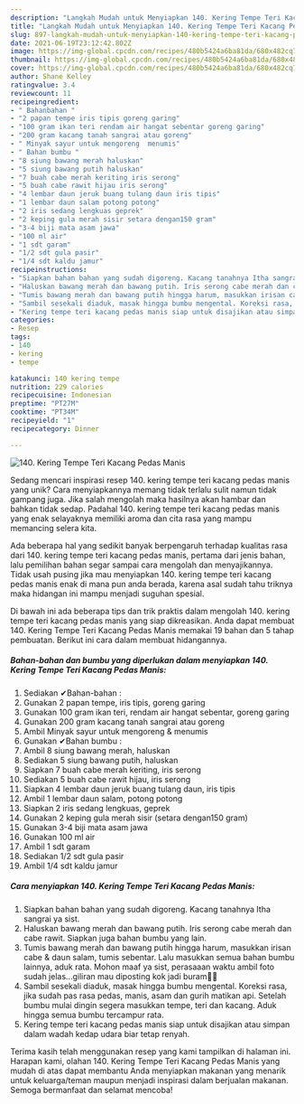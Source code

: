 ```yaml
---
description: "Langkah Mudah untuk Menyiapkan 140. Kering Tempe Teri Kacang Pedas Manis Anti Gagal"
title: "Langkah Mudah untuk Menyiapkan 140. Kering Tempe Teri Kacang Pedas Manis Anti Gagal"
slug: 897-langkah-mudah-untuk-menyiapkan-140-kering-tempe-teri-kacang-pedas-manis-anti-gagal
date: 2021-06-19T23:12:42.802Z
image: https://img-global.cpcdn.com/recipes/480b5424a6ba81da/680x482cq70/140-kering-tempe-teri-kacang-pedas-manis-foto-resep-utama.jpg
thumbnail: https://img-global.cpcdn.com/recipes/480b5424a6ba81da/680x482cq70/140-kering-tempe-teri-kacang-pedas-manis-foto-resep-utama.jpg
cover: https://img-global.cpcdn.com/recipes/480b5424a6ba81da/680x482cq70/140-kering-tempe-teri-kacang-pedas-manis-foto-resep-utama.jpg
author: Shane Kelley
ratingvalue: 3.4
reviewcount: 11
recipeingredient:
- " Bahanbahan "
- "2 papan tempe iris tipis goreng garing"
- "100 gram ikan teri rendam air hangat sebentar goreng garing"
- "200 gram kacang tanah sangrai atau goreng"
- " Minyak sayur untuk mengoreng  menumis"
- " Bahan bumbu "
- "8 siung bawang merah haluskan"
- "5 siung bawang putih haluskan"
- "7 buah cabe merah keriting iris serong"
- "5 buah cabe rawit hijau iris serong"
- "4 lembar daun jeruk buang tulang daun iris tipis"
- "1 lembar daun salam potong potong"
- "2 iris sedang lengkuas geprek"
- "2 keping gula merah sisir setara dengan150 gram"
- "3-4 biji mata asam jawa"
- "100 ml air"
- "1 sdt garam"
- "1/2 sdt gula pasir"
- "1/4 sdt kaldu jamur"
recipeinstructions:
- "Siapkan bahan bahan yang sudah digoreng. Kacang tanahnya Itha sangrai ya sist."
- "Haluskan bawang merah dan bawang putih. Iris serong cabe merah dan cabe rawit. Siapkan juga bahan bumbu yang lain."
- "Tumis bawang merah dan bawang putih hingga harum, masukkan irisan cabe &amp; daun salam, tumis sebentar. Lalu masukkan semua bahan bumbu lainnya, aduk rata. Mohon maaf ya sist, perasaaan waktu ambil foto sudah jelas...giliran mau diposting kok jadi buram😬🙏"
- "Sambil sesekali diaduk, masak hingga bumbu mengental. Koreksi rasa, jika sudah pas rasa pedas, manis, asam dan gurih matikan api. Setelah bumbu mulai dingin segera masukkan tempe, teri dan kacang. Aduk hingga semua bumbu tercampur rata."
- "Kering tempe teri kacang pedas manis siap untuk disajikan atau simpan dalam wadah kedap udara biar tetap renyah."
categories:
- Resep
tags:
- 140
- kering
- tempe

katakunci: 140 kering tempe 
nutrition: 229 calories
recipecuisine: Indonesian
preptime: "PT27M"
cooktime: "PT34M"
recipeyield: "1"
recipecategory: Dinner

---
```



![140. Kering Tempe Teri Kacang Pedas Manis](https://img-global.cpcdn.com/recipes/480b5424a6ba81da/680x482cq70/140-kering-tempe-teri-kacang-pedas-manis-foto-resep-utama.jpg)

Sedang mencari inspirasi resep 140. kering tempe teri kacang pedas manis yang unik? Cara menyiapkannya memang tidak terlalu sulit namun tidak gampang juga. Jika salah mengolah maka hasilnya akan hambar dan bahkan tidak sedap. Padahal 140. kering tempe teri kacang pedas manis yang enak selayaknya memiliki aroma dan cita rasa yang mampu memancing selera kita.



Ada beberapa hal yang sedikit banyak berpengaruh terhadap kualitas rasa dari 140. kering tempe teri kacang pedas manis, pertama dari jenis bahan, lalu pemilihan bahan segar sampai cara mengolah dan menyajikannya. Tidak usah pusing jika mau menyiapkan 140. kering tempe teri kacang pedas manis enak di mana pun anda berada, karena asal sudah tahu triknya maka hidangan ini mampu menjadi suguhan spesial.


Di bawah ini ada beberapa tips dan trik praktis dalam mengolah 140. kering tempe teri kacang pedas manis yang siap dikreasikan. Anda dapat membuat 140. Kering Tempe Teri Kacang Pedas Manis memakai 19 bahan dan 5 tahap pembuatan. Berikut ini cara dalam membuat hidangannya.

<!--inarticleads1-->

##### Bahan-bahan dan bumbu yang diperlukan dalam menyiapkan 140. Kering Tempe Teri Kacang Pedas Manis:

1. Sediakan  ✔Bahan-bahan :
1. Gunakan 2 papan tempe, iris tipis, goreng garing
1. Gunakan 100 gram ikan teri, rendam air hangat sebentar, goreng garing
1. Gunakan 200 gram kacang tanah sangrai atau goreng
1. Ambil  Minyak sayur untuk mengoreng &amp; menumis
1. Gunakan  ✔Bahan bumbu :
1. Ambil 8 siung bawang merah, haluskan
1. Sediakan 5 siung bawang putih, haluskan
1. Siapkan 7 buah cabe merah keriting, iris serong
1. Sediakan 5 buah cabe rawit hijau, iris serong
1. Siapkan 4 lembar daun jeruk buang tulang daun, iris tipis
1. Ambil 1 lembar daun salam, potong potong
1. Siapkan 2 iris sedang lengkuas, geprek
1. Gunakan 2 keping gula merah sisir (setara dengan150 gram)
1. Gunakan 3-4 biji mata asam jawa
1. Gunakan 100 ml air
1. Ambil 1 sdt garam
1. Sediakan 1/2 sdt gula pasir
1. Ambil 1/4 sdt kaldu jamur




<!--inarticleads2-->

##### Cara menyiapkan 140. Kering Tempe Teri Kacang Pedas Manis:

1. Siapkan bahan bahan yang sudah digoreng. Kacang tanahnya Itha sangrai ya sist.
1. Haluskan bawang merah dan bawang putih. Iris serong cabe merah dan cabe rawit. Siapkan juga bahan bumbu yang lain.
1. Tumis bawang merah dan bawang putih hingga harum, masukkan irisan cabe &amp; daun salam, tumis sebentar. Lalu masukkan semua bahan bumbu lainnya, aduk rata. Mohon maaf ya sist, perasaaan waktu ambil foto sudah jelas...giliran mau diposting kok jadi buram😬🙏
1. Sambil sesekali diaduk, masak hingga bumbu mengental. Koreksi rasa, jika sudah pas rasa pedas, manis, asam dan gurih matikan api. Setelah bumbu mulai dingin segera masukkan tempe, teri dan kacang. Aduk hingga semua bumbu tercampur rata.
1. Kering tempe teri kacang pedas manis siap untuk disajikan atau simpan dalam wadah kedap udara biar tetap renyah.




Terima kasih telah menggunakan resep yang kami tampilkan di halaman ini. Harapan kami, olahan 140. Kering Tempe Teri Kacang Pedas Manis yang mudah di atas dapat membantu Anda menyiapkan makanan yang menarik untuk keluarga/teman maupun menjadi inspirasi dalam berjualan makanan. Semoga bermanfaat dan selamat mencoba!
